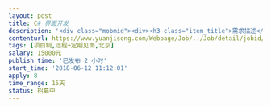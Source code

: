 ```yaml
---                
layout: post       
title: C# 界面开发           
description: '<div class="mobmid"><div><h3 class="item_title">需求描述</h3><p>已有一个数据测量分析程序，很早之前已经开发完毕，平台选用的 C# + mysql平台，功能已经完善，由于之前的界面设计比较差，需要重新进行设计，目前新的UI界面以及交互已经设计完成，需要重新编写相关代码，目前依然使用c# + mysql构架，我们已经购买正版devexpress可以采用相关的组件开发<br/>要求：<br/>需要3年以上C# winform开发经验</p></div><!--info end--></div>'     
contenturl: https://www.yuanjisong.com/Webpage/Job/../Job/detail/jobid/101563      
tags: [项目制,远程+定期见面,北京]            
salary: 15000元          
publish_time: '已发布 2 小时'         
start_time: '2018-06-12 11:12:01'           
apply: 8                   
time_range: 15天              
status: 招募中                  
---                 
```

